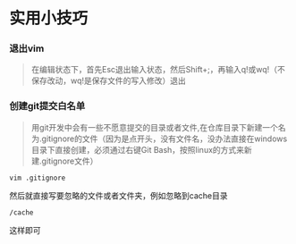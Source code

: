 # 实用小技巧



### 退出vim
> 在编辑状态下，首先Esc退出输入状态，然后Shift+;，再输入q!或wq!（不保存改动，wq!是保存文件的写入修改）退出



### 创建git提交白名单

> 用git开发中会有一些不愿意提交的目录或者文件,在仓库目录下新建一个名为.gitignore的文件（因为是点开头，没有文件名，没办法直接在windows目录下直接创建，必须通过右键Git Bash，按照linux的方式来新建.gitignore文件）

	vim .gitignore
然后就直接写要忽略的文件或者文件夹，例如忽略到cache目录

	/cache

这样即可

